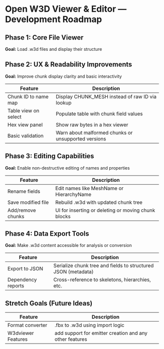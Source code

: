 # Open W3D Viewer & Editor — Development Roadmap

## Phase 1: Core File Viewer
**Goal:** Load .w3d files and display their structure

## Phase 2: UX & Readability Improvements
**Goal:** Improve chunk display clarity and basic interactivity

| Feature              | Description                                                  |
|----------------------|--------------------------------------------------------------|
| Chunk ID to name map | Display CHUNK_MESH instead of raw ID via lookup              |
| Table view on select | Populate table with chunk field values                       |
| Hex view panel       | Show raw bytes in a hex viewer                               |
| Basic validation     | Warn about malformed chunks or unsupported versions          |

## Phase 3: Editing Capabilities
**Goal:** Enable non-destructive editing of names and properties

| Feature              | Description                                               |
|----------------------|-----------------------------------------------------------|
| Rename fields        | Edit names like MeshName or HierarchyName                 |
| Save modified file   | Rebuild .w3d with updated chunk tree                      |
| Add/remove chunks    | UI for inserting or deleting or moving chunk blocks       |


## Phase 4: Data Export Tools
**Goal:** Make .w3d content accessible for analysis or conversion

| Feature              | Description                                                   |
|----------------------|----------------------------------------------------------------|
| Export to JSON       | Serialize chunk tree and fields to structured JSON (metadata) |
| Dependency reports   | Cross-reference to skeletons, hierarchies, etc.               |


## Stretch Goals (Future Ideas)
| Feature              | Description                                               |
|----------------------|-----------------------------------------------------------|
| Format converter     | .fbx to .w3d using import logic                           |
| W3dviewer Features   | add support for emitter creation and any other features   |
